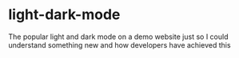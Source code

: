 # light-dark-mode
The popular light and dark mode on a demo website just so I could understand something new and how developers have achieved this
